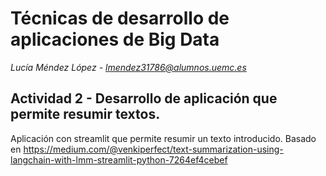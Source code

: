 # Técnicas de desarrollo de aplicaciones de Big Data

*Lucía Méndez López - lmendez31786@alumnos.uemc.es*

## Actividad 2 - Desarrollo de aplicación que permite resumir textos.

Aplicación con streamlit que permite resumir un texto introducido. Basado en https://medium.com/@venkiperfect/text-summarization-using-langchain-with-lmm-streamlit-python-7264ef4cebef
